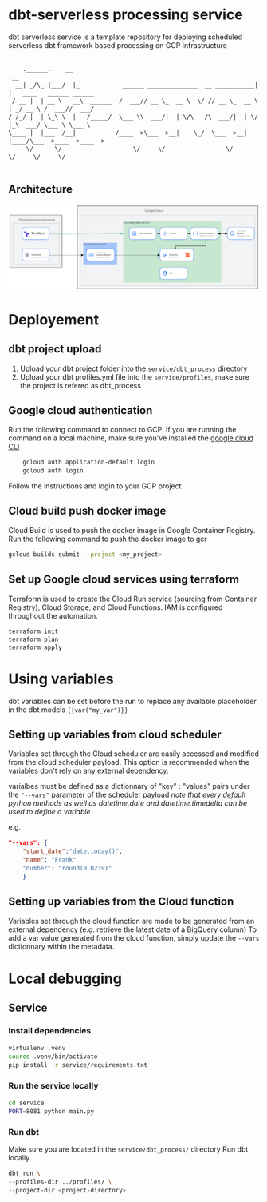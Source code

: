 # dbt-serverless processing service

dbt serverless service is a template repository for deploying scheduled serverless dbt framework based processing on GCP infrastructure

```

    .______.    __                                                   .__                        
  __| _/\_ |___/  |_            ______ ______________  __ ___________|  |   ____   ______ ______
 / __ |  | __ \   __\  ______  /  ___// __ \_  __ \  \/ // __ \_  __ \  | _/ __ \ /  ___//  ___/
/ /_/ |  | \_\ \  |   /_____/  \___ \\  ___/|  | \/\   /\  ___/|  | \/  |_\  ___/ \___ \ \___ \ 
\____ |  |___  /__|           /____  >\___  >__|    \_/  \___  >__|  |____/\___  >____  >____  >
     \/      \/                    \/     \/                 \/                \/     \/     \/
                                                                      
```

## Architecture
![Architecure](./docs/architecture.png)

# Deployement

## dbt project upload
1. Upload your dbt project folder into the `service/dbt_process` directory
2. Upload your dbt profiles.yml file into the `service/profiles`, make sure the project is refered as dbt_process

## Google cloud authentication

Run the following command to connect to GCP. If you are running the command on a local machine, make sure you've installed the [google cloud CLI](https://cloud.google.com/sdk/docs/install)

```sh
    gcloud auth application-default login
    gcloud auth login
```

Follow the instructions and login to your GCP project


## Cloud build push docker image

Cloud Build is used to push the docker image in Google Container Registry.
Run the following command to push the docker image to gcr

```sh
gcloud builds submit --project <my_project>
```

## Set up Google cloud services using terraform
Terraform is used to create the Cloud Run service (sourcing from Container Registry), Cloud Storage, and Cloud Functions. IAM is configured throughout the automation.

```
terraform init
terraform plan
terraform apply
```
# Using variables 

dbt variables can be set before the run to replace any available placeholder in the dbt models `{{var("my_var")}}`

## Setting up variables from cloud scheduler
Variables set through the Cloud scheduler are easily accessed and modified from the cloud scheduler payload. This option is recommended when the variables don't rely on any external dependency.

varialbes must be defined as a dictionnary of "key" : "values" pairs under the `"--vars"` parameter of the scheduler payload
*note that every default python methods as well as datetime.date and datetime.timedelta can be used to define a variable*

e.g.
```json
"--vars": {
    "start_date":"date.today()",
    "name": "Frank"
    "number": "round(0.0239)"
    }
```

## Setting up variables from the Cloud function
Variables set through the cloud function are made to be generated from an external dependency (e.g. retrieve the latest date of a BigQuery column)
To add a var value generated from the cloud function, simply update the `--vars` dictionnary within the metadata.


# Local debugging
## Service
### Install dependencies
```sh
virtualenv .venv
source .venv/bin/activate
pip install -r service/requirements.txt
```
### Run the service locally

```sh
cd service
PORT=8081 python main.py
```

### Run dbt


Make sure you are located in the `service/dbt_process/` directory
Run dbt locally
```sh
dbt run \
--profiles-dir ../profiles/ \
--project-dir <project-directory> 
```
